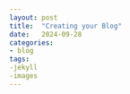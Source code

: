 ```yaml
---
layout: post
title:  "Creating your Blog"
date:   2024-09-28 
categories: 
- blog
tags: 
-jekyll
-images
---
```


